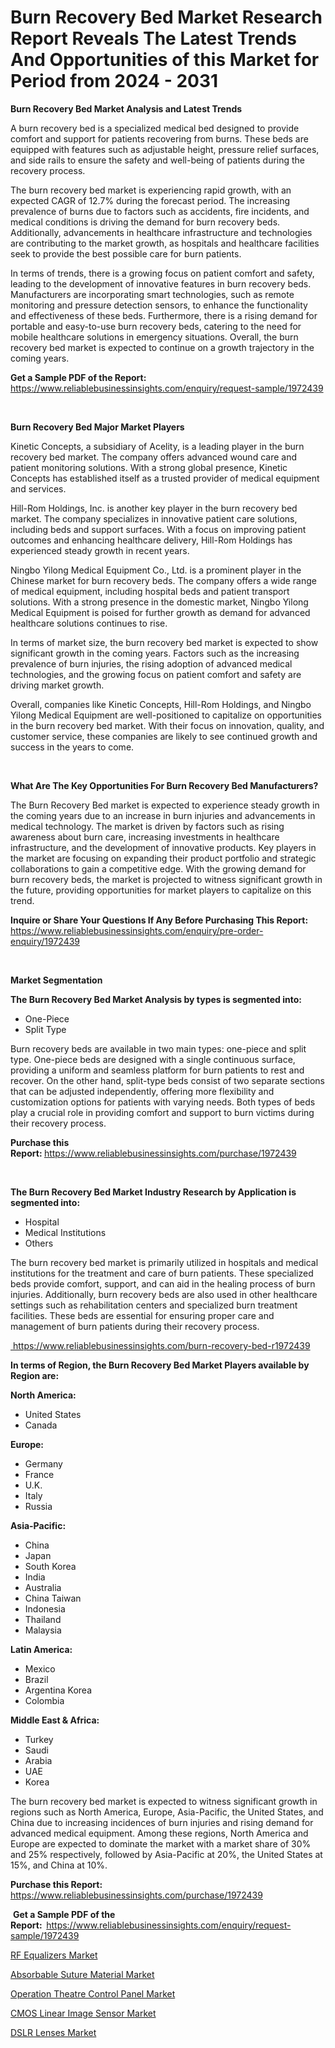 <p><h1>Burn Recovery Bed Market Research Report Reveals The Latest Trends And Opportunities of this Market for Period from 2024 - 2031</h1></p><p><strong>Burn Recovery Bed Market Analysis and Latest Trends</strong></p>
<p><p>A burn recovery bed is a specialized medical bed designed to provide comfort and support for patients recovering from burns. These beds are equipped with features such as adjustable height, pressure relief surfaces, and side rails to ensure the safety and well-being of patients during the recovery process.</p><p>The burn recovery bed market is experiencing rapid growth, with an expected CAGR of 12.7% during the forecast period. The increasing prevalence of burns due to factors such as accidents, fire incidents, and medical conditions is driving the demand for burn recovery beds. Additionally, advancements in healthcare infrastructure and technologies are contributing to the market growth, as hospitals and healthcare facilities seek to provide the best possible care for burn patients.</p><p>In terms of trends, there is a growing focus on patient comfort and safety, leading to the development of innovative features in burn recovery beds. Manufacturers are incorporating smart technologies, such as remote monitoring and pressure detection sensors, to enhance the functionality and effectiveness of these beds. Furthermore, there is a rising demand for portable and easy-to-use burn recovery beds, catering to the need for mobile healthcare solutions in emergency situations. Overall, the burn recovery bed market is expected to continue on a growth trajectory in the coming years.</p></p>
<p><strong>Get a Sample PDF of the Report:&nbsp;</strong> <a href="https://www.reliablebusinessinsights.com/enquiry/request-sample/1972439">https://www.reliablebusinessinsights.com/enquiry/request-sample/1972439</a></p>
<p>&nbsp;</p>
<p><strong>Burn Recovery Bed Major Market Players</strong></p>
<p><p>Kinetic Concepts, a subsidiary of Acelity, is a leading player in the burn recovery bed market. The company offers advanced wound care and patient monitoring solutions. With a strong global presence, Kinetic Concepts has established itself as a trusted provider of medical equipment and services.</p><p>Hill-Rom Holdings, Inc. is another key player in the burn recovery bed market. The company specializes in innovative patient care solutions, including beds and support surfaces. With a focus on improving patient outcomes and enhancing healthcare delivery, Hill-Rom Holdings has experienced steady growth in recent years.</p><p>Ningbo Yilong Medical Equipment Co., Ltd. is a prominent player in the Chinese market for burn recovery beds. The company offers a wide range of medical equipment, including hospital beds and patient transport solutions. With a strong presence in the domestic market, Ningbo Yilong Medical Equipment is poised for further growth as demand for advanced healthcare solutions continues to rise.</p><p>In terms of market size, the burn recovery bed market is expected to show significant growth in the coming years. Factors such as the increasing prevalence of burn injuries, the rising adoption of advanced medical technologies, and the growing focus on patient comfort and safety are driving market growth.</p><p>Overall, companies like Kinetic Concepts, Hill-Rom Holdings, and Ningbo Yilong Medical Equipment are well-positioned to capitalize on opportunities in the burn recovery bed market. With their focus on innovation, quality, and customer service, these companies are likely to see continued growth and success in the years to come.</p></p>
<p>&nbsp;</p>
<p><strong>What Are The Key Opportunities For Burn Recovery Bed Manufacturers?</strong></p>
<p><p>The Burn Recovery Bed market is expected to experience steady growth in the coming years due to an increase in burn injuries and advancements in medical technology. The market is driven by factors such as rising awareness about burn care, increasing investments in healthcare infrastructure, and the development of innovative products. Key players in the market are focusing on expanding their product portfolio and strategic collaborations to gain a competitive edge. With the growing demand for burn recovery beds, the market is projected to witness significant growth in the future, providing opportunities for market players to capitalize on this trend.</p></p>
<p><strong>Inquire or Share Your Questions If Any Before Purchasing This Report:</strong> <a href="https://www.reliablebusinessinsights.com/enquiry/pre-order-enquiry/1972439">https://www.reliablebusinessinsights.com/enquiry/pre-order-enquiry/1972439</a></p>
<p>&nbsp;</p>
<p><strong>Market Segmentation</strong></p>
<p><strong>The Burn Recovery Bed Market Analysis by types is segmented into:</strong></p>
<p><ul><li>One-Piece</li><li>Split Type</li></ul></p>
<p><p>Burn recovery beds are available in two main types: one-piece and split type. One-piece beds are designed with a single continuous surface, providing a uniform and seamless platform for burn patients to rest and recover. On the other hand, split-type beds consist of two separate sections that can be adjusted independently, offering more flexibility and customization options for patients with varying needs. Both types of beds play a crucial role in providing comfort and support to burn victims during their recovery process.</p></p>
<p><strong>Purchase this Report:&nbsp;</strong><a href="https://www.reliablebusinessinsights.com/purchase/1972439">https://www.reliablebusinessinsights.com/purchase/1972439</a></p>
<p>&nbsp;</p>
<p><strong>The Burn Recovery Bed Market Industry Research by Application is segmented into:</strong></p>
<p><ul><li>Hospital</li><li>Medical Institutions</li><li>Others</li></ul></p>
<p><p>The burn recovery bed market is primarily utilized in hospitals and medical institutions for the treatment and care of burn patients. These specialized beds provide comfort, support, and can aid in the healing process of burn injuries. Additionally, burn recovery beds are also used in other healthcare settings such as rehabilitation centers and specialized burn treatment facilities. These beds are essential for ensuring proper care and management of burn patients during their recovery process.</p></p>
<p><a href="https://www.reliablebusinessinsights.com/burn-recovery-bed-r1972439">&nbsp;https://www.reliablebusinessinsights.com/burn-recovery-bed-r1972439</a></p>
<p><strong>In terms of Region, the Burn Recovery Bed Market Players available by Region are:</strong></p>
<p>
    <p> <strong> North America: </strong>
        <ul>
            <li>United States</li>
            <li>Canada</li>
        </ul>
        </p> 
    <p> <strong> Europe: </strong>
        <ul>
            <li>Germany</li>
            <li>France</li>
            <li>U.K.</li>
            <li>Italy</li>
            <li>Russia</li>
        </ul>
        </p> 
    <p> <strong> Asia-Pacific: </strong>
        <ul>
            <li>China</li>
            <li>Japan</li>
            <li>South Korea</li>
            <li>India</li>
            <li>Australia</li>
            <li>China Taiwan</li>
            <li>Indonesia</li>
            <li>Thailand</li>
            <li>Malaysia</li>
        </ul>
        </p> 
    <p> <strong> Latin America: </strong>
        <ul>
            <li>Mexico</li>
            <li>Brazil</li>
            <li>Argentina Korea</li>
            <li>Colombia</li>
        </ul>
        </p> 
    <p> <strong> Middle East & Africa: </strong>
        <ul>
            <li>Turkey</li>
            <li>Saudi</li>
            <li>Arabia</li>
            <li>UAE</li>
            <li>Korea</li>
        </ul>
    </p>
    </p>
<p><p>The burn recovery bed market is expected to witness significant growth in regions such as North America, Europe, Asia-Pacific, the United States, and China due to increasing incidences of burn injuries and rising demand for advanced medical equipment. Among these regions, North America and Europe are expected to dominate the market with a market share of 30% and 25% respectively, followed by Asia-Pacific at 20%, the United States at 15%, and China at 10%.</p></p>
<p><strong>Purchase this Report: </strong><a href="https://www.reliablebusinessinsights.com/purchase/1972439">https://www.reliablebusinessinsights.com/purchase/1972439</a></p>
<p>&nbsp;<strong>Get a Sample PDF of the Report:&nbsp;&nbsp;</strong><a href="https://www.reliablebusinessinsights.com/enquiry/request-sample/1972439">https://www.reliablebusinessinsights.com/enquiry/request-sample/1972439</a></p>
<p><strong></strong></p>
<p><p><a href="https://medium.com/@dhjdj3783/an-in-depth-analysis-of-the-global-rf-equalizers-market-scope-and-its-rapid-growing-10-7-c30fd6ab9de6">RF Equalizers Market</a></p><p><a href="https://github.com/GroverBarry/Market-Research-Report-List-6/blob/main/absorbable-suture-material-market.md">Absorbable Suture Material Market</a></p><p><a href="https://github.com/widyafarer/Market-Research-Report-List-1/blob/main/operation-theatre-control-panel-market.md">Operation Theatre Control Panel Market</a></p><p><a href="https://medium.com/@henrykihn1922/cmos-linear-image-sensor-industry-analysis-report-its-market-size-share-trends-by-application-38b6bd38410b">CMOS Linear Image Sensor Market</a></p><p><a href="https://medium.com/@jarredmertz90/dslr-lenses-market-trends-and-analysis-opportunities-and-challenges-for-future-growth-2024-9d58118e95a4">DSLR Lenses Market</a></p></p>